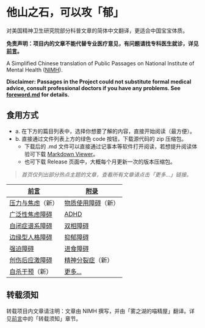 # 他山之石，可以攻「郁」

对美国精神卫生研究院部分科普文章的简体中文翻译，更适合中国宝宝体质。

**免责声明：项目内的文章不能代替专业医疗意见，有问题请找专科医生就诊，详见[前言](/foreword.md#阅读前须知)。**

A Simplified Chinese translation of Public Passages on National Institute of Mental Health ([NIMH](https://www.nimh.nih.gov)).

**Disclaimer: Passages in the Project could not substitute formal medical advice, consult professional doctors if you have any problems. See [foreword.md](/foreword.md#阅读前须知) for details.**

## 食用方式

- a. 在下方的篇目列表中，选择你想要了解的内容，直接开始阅读（最方便）。
- b. 直接通过文件列表上方的绿色 code 按钮，下载源代码的 zip 压缩包。
  - 下载后的 .md 文件可以直接通过记事本等软件打开阅读，若想提升阅读体验可下载 [Markdown Viewer](https://github.com/simov/markdown-viewer)。
  - 也可下载 Release 页面中，大概每个月更新一次的版本压缩包。

> *首页仅列出部分热点主题的文章，查看所有文章请点击「更多...」链接。*

| [前言] | [附录] |
|---|---|
| [压力与焦虑]（新）| [物质使用障碍]（新）|
| [广泛性焦虑障碍] | [ADHD] |
| [自闭症谱系障碍] | [双相障碍] |
| [边缘型人格障碍] | [抑郁障碍] |
| [强迫障碍] | [进食障碍] |
| [创伤后应激障碍] | [精神分裂症]（新）|
| [自杀干预]（新） | [更多...] |

## 转载须知

转载项目内文章请注明：文章由 NIMH 撰写，并由「雾之湖的喵精屋」翻译。详见[前言](/foreword.md#转载须知)中的「转载须知」章节。

[前言]:/foreword.md  
[ADHD]:/articles/ADHD.md  
[边缘型人格障碍]:/articles/BPD.md  
[创伤后应激障碍]:/articles/PTSD.md  
[广泛性焦虑障碍]:/articles/GAD.md  
[进食障碍]:/articles/EatingDisorder.md  
[物质使用障碍]:/articles/SubstanceUD.md
[抑郁障碍]:/articles/Depression.md  
[精神分裂症]:/articles/Schizophrenia.md  
[压力与焦虑]:/articles/Stress.md  
[强迫障碍]:/articles/OCD.md  
[双相障碍]:/articles/BD.md  
[自闭症谱系障碍]:/articles/ASD.md  
[自杀干预]:/articles/SuicideFAQ.md  
[附录]:/appendix.md  
[更多...]:/articlelist.md
